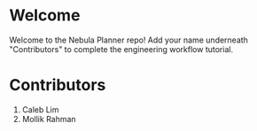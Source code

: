 # Welcome
Welcome to the Nebula Planner repo! Add your name underneath "Contributors" to complete
the engineering workflow tutorial.

# Contributors
1. Caleb Lim
2. Mollik Rahman